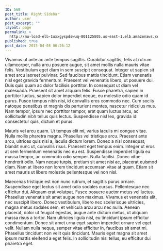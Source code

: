 ```yaml
---
ID: 568
post_title: Right Sidebar
author: user
post_excerpt: ""
layout: page
permalink: >
  http://mu-load-elb-1uxxgyspdswuq-801125805.us-east-1.elb.amazonaws.com/right-sidebar/
published: true
post_date: 2015-04-08 06:26:12
---
```

Vivamus ut ante ac ante tempus sagittis. Curabitur sagittis, felis at rutrum ullamcorper, nulla arcu posuere augue, sit amet mollis nulla mauris vitae felis. Vestibulum eget diam in sem suscipit consequat. Integer ut sapien sit amet arcu laoreet pulvinar. Sed faucibus mattis tincidunt. Etiam venenatis nisl eget gravida fermentum. Praesent vel venenatis libero, ut posuere dui. Duis quis quam ac dolor facilisis porttitor. In consequat ut diam vel malesuada. Praesent sit amet aliquam felis. Fusce pharetra, sapien in porttitor luctus, sapien dolor imperdiet neque, eu molestie odio quam id purus. Fusce tempus nibh nisi, id convallis eros commodo nec. Cum sociis natoque penatibus et magnis dis parturient montes, nascetur ridiculus mus. Nam tempor, ipsum nec porttitor tempor, erat quam luctus arcu, ac sollicitudin nibh tellus quis lectus. Suspendisse nisl leo, gravida id consectetur quis, dictum et purus.

Mauris vel arcu quam. Ut tempus elit mi, varius iaculis mi congue vitae. Nulla mollis pharetra magna. Phasellus vel tristique arcu. Praesent ante arcu, ultrices quis nisi a, iaculis dictum lorem. Donec a nisi consequat, blandit nunc ut, convallis risus. Praesent eget tempus enim. Integer ut eros at sem fermentum venenatis nec eu est. Suspendisse imperdiet ligula eu massa tempor, ac commodo odio semper. Nulla facilisi. Donec vitae hendrerit odio. Nam neque turpis, pretium sit amet nisi ac, placerat euismod diam. Nam at libero non lorem tincidunt accumsan vitae at quam. Etiam sit amet mauris ut libero molestie pellentesque vel non nisl.

Maecenas tristique est non nunc rutrum, et sagittis purus ornare. Suspendisse eget lectus sit amet odio sodales cursus. Pellentesque nec efficitur dui. Aliquam erat volutpat. Fusce posuere auctor metus vel luctus. Phasellus venenatis sit amet augue non maximus. Vivamus et venenatis elit, nec suscipit libero. Donec vestibulum, libero nec scelerisque ultricies, magna metus sodales sem, et vehicula arcu arcu nec nulla. Aenean placerat, dolor ut feugiat egestas, augue ante dictum metus, ut aliquam massa risus a tortor. Nam ultricies ligula nisl, eu tincidunt ipsum efficitur condimentum. Donec sit amet urna eget sapien imperdiet ornare vel eget velit. Nullam nulla neque, semper vitae efficitur in, faucibus sit amet mi. Phasellus tincidunt non velit quis tincidunt. Mauris eget magna sit amet ipsum mattis eleifend a eget felis. In sollicitudin nisl tellus, eu efficitur dui pharetra eget.
